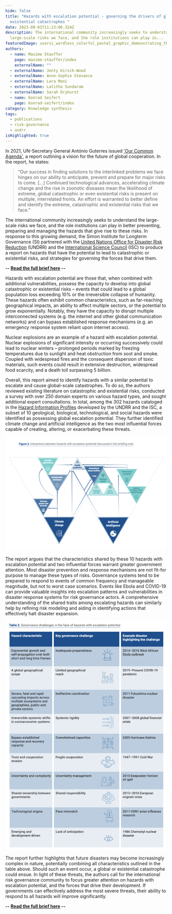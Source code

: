 ```yaml
---
hide: false
title: "Hazards with escalation potential - governing the drivers of global and
  existential catastrophes "
date: 2023-09-01T11:23:06.324Z
description: The international community increasingly seeks to understand the
  large-scale risks we face, and the role institutions can play in...
featuredImage: usersi_wordless_colorful_pastel_graphic_demonstrating_the_escal_708802da-b972-4861-a3fb-734c9bb03ba4.png
authors:
  - name: Maxime Stauffer
    page: maxime-stauffer/index
    externalName: ""
  - externalName: Jenty Kirsch-Wood
  - externalName: Anne-Sophie Stevance
  - externalName: Lara Mani
  - externalName: Lalitha Sundaram
  - externalName: Sarah Dryhurst
  - name: Konrad Seifert
    page: konrad-seifert/index
category: Knowledge synthesis
tags:
  - publications
  - risk-governance
  - undrr
isHighlighted: true
---
```

In 2021, UN-Secretary General António Guterres issued ['Our Common Agenda'](https://www.un.org/en/common-agenda), a report outlining a vision for the future of global cooperation. In the report, he states: 

> “Our success in finding solutions to the interlinked problems we face hinges on our ability to anticipate, prevent and prepare for major risks to come. \[...] Continued technological advances, accelerating climate change and the rise in zoonotic diseases mean the likelihood of extreme, global catastrophic or even existential risks is present on multiple, interrelated fronts. An effort is warranted to better define and identify the extreme, catastrophic and existential risks that we face.” 

The international community increasingly seeks to understand the large-scale risks we face, and the role institutions can play in better preventing, preparing and managing the hazards that give rise to these risks. In response to this growing demand, the Simon Institute for Longterm Governance (SI) partnered with the [United Nations Office for Disaster Risk Reduction](https://www.undrr.org/) (UNDRR) and the [International Science Council](https://council.science/) (ISC) to produce a report on hazards that have the potential to lead to catastrophic or existential risks, and strategies for governing the forces that drive them. 

**\-- [Read the full brief here](https://www.undrr.org/publication/hazards-escalation-potential-governing-drivers-global-and-existential-catastrophes) --**

Hazards with escalation potential are those that, when combined with additional vulnerabilities, possess the capacity to develop into global catastrophic or existential risks – events that could lead to a global population loss exceeding 10% or the irreversible collapse of humanity. These hazards often exhibit common characteristics, such as far-reaching geographical impacts, an ability to affect multiple sectors, or the potential to grow exponentially. Notably, they have the capacity to disrupt multiple interconnected systems (e.g. the internet and other global communication networks) and can bypass established response mechanisms (e.g. an emergency response system reliant upon internet access). 

Nuclear explosions are an example of a hazard with escalation potential. Nuclear explosions of significant intensity or occurring successively could lead to nuclear winters – prolonged periods marked by freezing temperatures due to sunlight and heat obstruction from soot and smoke. Coupled with widespread fires and the consequent dispersion of toxic materials, such events could result in extensive destruction, widespread food scarcity, and a death toll surpassing 5 billion. 

Overall, this report aimed to identify hazards with a similar potential to escalate and cause global-scale catastrophes. To do so, the authors reviewed existing literature on catastrophic and existential risks, conducted a survey with over 250 domain experts on various hazard types, and sought additional expert consultations. In total, among the 302 hazards cataloged in the [Hazard Information Profiles](https://undrr.org/publication/hazard-information-profiles-hips) developed by the UNDRR and the ISC, a subset of 10 geological, biological, technological, and social hazards were identified as possessing global escalation potential. They further identified climate change and artificial intelligence as the two most influential forces capable of creating, altering, or exacerbating these threats. 

![](screenshot-2023-09-01-at-13.32.45.png)

The report argues that the characteristics shared by these 10 hazards with escalation potential and two influential forces warrant greater government attention. Most disaster prevention and response mechanisms are not fit-for purpose to manage these types of risks. Governance systems tend to be prepared to respond to events of common frequency and manageable magnitude, but not to worst case scenarios. Events like Ebola and COVID-19 can provide valuable insights into escalation patterns and vulnerabilities in disaster response systems for risk governance actors. A comprehensive understanding of the shared traits among escalating hazards can similarly help by refining risk modeling and aiding in identifying actions that effectively halt disaster expansion.

![](figure2.png)

The report further highlights that future disasters may become increasingly complex in nature, potentially combining all characteristics outlined in the table above. Should such an event occur, a global or existential catastrophe could ensue. In light of these threats, the authors call for the international risk governance community to focus greater attention on hazards with escalation potential, and the forces that drive their development. If governments can effectively address the most severe threats, their ability to respond to all hazards will improve significantly.

**\-- [Read the full brief here](https://www.undrr.org/publication/hazards-escalation-potential-governing-drivers-global-and-existential-catastrophes) --**